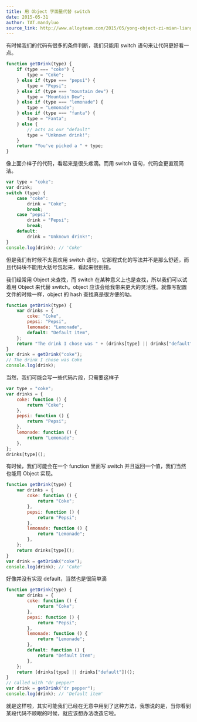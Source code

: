 ```yaml
---
title: 用 Object 字面量代替 switch
date: 2015-05-31
author: TAT.mandyluo
source_link: http://www.alloyteam.com/2015/05/yong-object-zi-mian-liang-dai-ti-switch/
---
```


<!-- {% raw %} - for jekyll -->

有时候我们的代码有很多的条件判断，我们只能用 switch 语句来让代码更好看一点。

```javascript
function getDrink(type) {
    if (type === "coke") {
        type = "Coke";
    } else if (type === "pepsi") {
        type = "Pepsi";
    } else if (type === "mountain dew") {
        type = "Mountain Dew";
    } else if (type === "lemonade") {
        type = "Lemonade";
    } else if (type === "fanta") {
        type = "Fanta";
    } else {
        // acts as our "default"
        type = "Unknown drink!";
    }
    return "You've picked a " + type;
}
```

像上面介样子的代码，看起来是很头疼滴。而用 switch 语句，代码会更直观简洁。

```javascript
var type = "coke";
var drink;
switch (type) {
    case "coke":
        drink = "Coke";
        break;
    case "pepsi":
        drink = "Pepsi";
        break;
    default:
        drink = "Unknown drink!";
}
console.log(drink); // 'Coke'
```

但是我们有时候不太喜欢用 switch 语句，它那程式化的写法并不是那么舒适，而且代码块不能用大括号包起来，看起来很别扭。

我们经常用 Object 来查找，而 switch 在某种意义上也是查找，所以我们可以试着用 Object 来代替 switch。object 应该会给我带来更大的灵活性。就像写配置文件的时候一样，object 的 hash 查找真是很方便的呦。

```javascript
function getDrink(type) {
    var drinks = {
        coke: "Coke",
        pepsi: "Pepsi",
        lemonade: "Lemonade",
        default: "Default item",
    };
    return "The drink I chose was " + (drinks[type] || drinks["default"]);
}
var drink = getDrink("coke");
// The drink I chose was Coke
console.log(drink);
```

当然，我们可能会写一些代码片段，只需要这样子

```javascript
var type = "coke";
var drinks = {
    coke: function () {
        return "Coke";
    },
    pepsi: function () {
        return "Pepsi";
    },
    lemonade: function () {
        return "Lemonade";
    },
};
drinks[type]();
```

有时候，我们可能会在一个 function 里面写 switch 并且返回一个值，我们当然也能用 Object 实现。

```javascript
function getDrink(type) {
    var drinks = {
        coke: function () {
            return "Coke";
        },
        pepsi: function () {
            return "Pepsi";
        },
        lemonade: function () {
            return "Lemonade";
        },
    };
    return drinks[type]();
}
var drink = getDrink("coke");
console.log(drink); // 'Coke'
```

好像并没有实现 default，当然也是很简单滴

```javascript
function getDrink(type) {
    var drinks = {
        coke: function () {
            return "Coke";
        },
        pepsi: function () {
            return "Pepsi";
        },
        lemonade: function () {
            return "Lemonade";
        },
        default: function () {
            return "Default item";
        },
    };
    return (drinks[type] || drinks["default"])();
}
// called with "dr pepper"
var drink = getDrink("dr pepper");
console.log(drink); // 'Default item'
```

就是这样啦，其实可能我们已经在无意中用到了这种方法，我想说的是，当你看到某段代码不顺眼的时候，就应该想办法改造它啦。


<!-- {% endraw %} - for jekyll -->